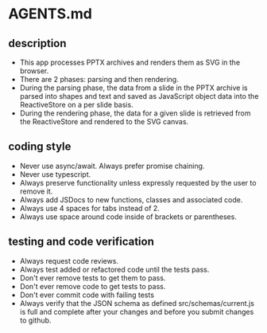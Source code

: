 # AGENTS.md

## description
- This app processes PPTX archives and renders them as SVG in the browser.
- There are 2 phases: parsing and then rendering.
- During the parsing phase, the data from a slide in the PPTX archive is parsed into shapes
  and text and saved as JavaScript object data into the ReactiveStore on a per slide basis.
- During the rendering phase, the data for a given slide is retrieved from the
  ReactiveStore and rendered to the SVG canvas.

## coding style

- Never use async/await. Always prefer promise chaining.
- Never use typescript.
- Always preserve functionality unless expressly requested by the user to remove it.
- Always add JSDocs to new functions, classes and associated code.
- Always use 4 spaces for tabs instead of 2.
- Always use space around code inside of brackets or parentheses.

## testing and code verification

- Always request code reviews.
- Always test added or refactored code until the tests pass.
- Don't ever remove tests to get them to pass.
- Don't ever remove code to get tests to pass.
- Don't ever commit code with failing tests
- Always verify that the JSON schema as defined src/schemas/current.js is full
  and complete after your changes and before you submit changes to github.
